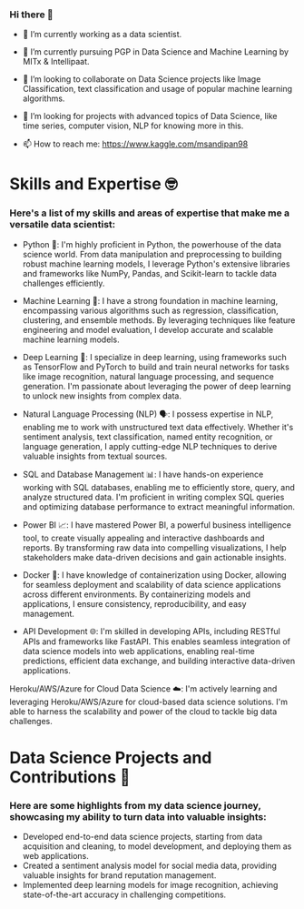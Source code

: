 ### Hi there 👋

* 🔭 I’m currently working as a data scientist.

* 🌱 I’m currently pursuing PGP in Data Science and Machine Learning by MITx & Intellipaat.

* 👯 I’m looking to collaborate on Data Science projects like Image Classification, text classification and usage of popular machine learning algorithms.

* 🤔 I’m looking for projects with advanced topics of Data Science, like time series, computer vision, NLP for knowing more in this.

* 📫 How to reach me: https://www.kaggle.com/msandipan98

# Skills and Expertise 🤓

### Here's a list of my skills and areas of expertise that make me a versatile data scientist:

* Python 🐍: I'm highly proficient in Python, the powerhouse of the data science world. From data manipulation and preprocessing to building robust machine learning models, I leverage Python's extensive libraries and frameworks like NumPy, Pandas, and Scikit-learn to tackle data challenges efficiently.

* Machine Learning 🤖: I have a strong foundation in machine learning, encompassing various algorithms such as regression, classification, clustering, and ensemble methods. By leveraging techniques like feature engineering and model evaluation, I develop accurate and scalable machine learning models.

* Deep Learning 🧠: I specialize in deep learning, using frameworks such as TensorFlow and PyTorch to build and train neural networks for tasks like image recognition, natural language processing, and sequence generation. I'm passionate about leveraging the power of deep learning to unlock new insights from complex data.

* Natural Language Processing (NLP) 🗣️: I possess expertise in NLP, enabling me to work with unstructured text data effectively. Whether it's sentiment analysis, text classification, named entity recognition, or language generation, I apply cutting-edge NLP techniques to derive valuable insights from textual sources.

* SQL and Database Management 📊: I have hands-on experience working with SQL databases, enabling me to efficiently store, query, and analyze structured data. I'm proficient in writing complex SQL queries and optimizing database performance to extract meaningful information.

* Power BI 📈: I have mastered Power BI, a powerful business intelligence tool, to create visually appealing and interactive dashboards and reports. By transforming raw data into compelling visualizations, I help stakeholders make data-driven decisions and gain actionable insights.

* Docker 🐳: I have knowledge of containerization using Docker, allowing for seamless deployment and scalability of data science applications across different environments. By containerizing models and applications, I ensure consistency, reproducibility, and easy management.

* API Development 🌐: I'm skilled in developing APIs, including RESTful APIs and frameworks like FastAPI. This enables seamless integration of data science models into web applications, enabling real-time predictions, efficient data exchange, and building interactive data-driven applications.

Heroku/AWS/Azure for Cloud Data Science ☁️: I'm actively learning and leveraging Heroku/AWS/Azure for cloud-based data science solutions. I'm able to harness the scalability and power of the cloud to tackle big data challenges.


# Data Science Projects and Contributions 🚀
### Here are some highlights from my data science journey, showcasing my ability to turn data into valuable insights:

* Developed end-to-end data science projects, starting from data acquisition and cleaning, to model development, and deploying them as web applications.
* Created a sentiment analysis model for social media data, providing valuable insights for brand reputation management.
* Implemented deep learning models for image recognition, achieving state-of-the-art accuracy in challenging competitions.

